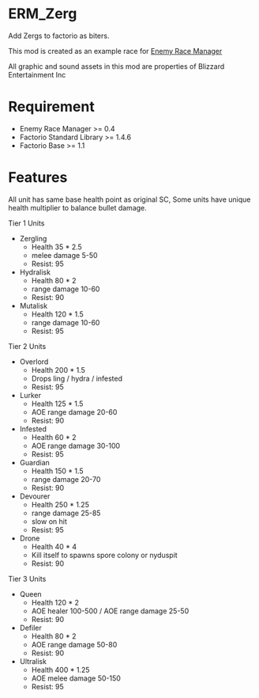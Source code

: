 # ERM_Zerg
Add Zergs to factorio as biters.

This mod is created as an example race for [Enemy Race Manager](https://github.com/heyqule/enemy_race_manager)

All graphic and sound assets in this mod are properties of Blizzard Entertainment Inc

# Requirement
* Enemy Race Manager >= 0.4
* Factorio Standard Library >= 1.4.6
* Factorio Base >= 1.1

# Features
All unit has same base health point as original SC, Some units have unique health multiplier to balance bullet damage.

Tier 1 Units
* Zergling
  - Health 35 * 2.5
  - melee damage 5-50
  - Resist: 95
* Hydralisk
  - Health 80 * 2
  - range damage 10-60
  - Resist: 90
* Mutalisk
  - Health 120 * 1.5
  - range damage 10-60
  - Resist: 95

Tier 2 Units
* Overlord
  - Health 200 * 1.5
  - Drops ling / hydra / infested
  - Resist: 95
* Lurker
  - Health 125 * 1.5
  - AOE range damage 20-60
  - Resist: 90
* Infested
  - Health 60 * 2
  - AOE range damage 30-100
  - Resist: 95
* Guardian
  - Health 150 * 1.5
  - range damage 20-70
  - Resist: 90
* Devourer
  - Health 250 * 1.25
  - range damage 25-85
  - slow on hit
  - Resist: 95
* Drone
  - Health 40 * 4
  - Kill itself to spawns spore colony or nyduspit
  - Resist: 90

Tier 3 Units
* Queen
  - Health 120 * 2
  - AOE healer 100-500 / AOE range damage 25-50
  - Resist: 90
* Defiler
  - Health 80 * 2
  - AOE range damage 50-80
  - Resist: 90
* Ultralisk
  - Health 400 * 1.25
  - AOE melee damage 50-150
  - Resist: 95